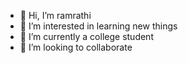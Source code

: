 - 👋 Hi, I’m ramrathi
- 👀 I’m interested in learning new things
- 🌱 I’m currently a college student
- 💞️ I’m looking to collaborate 
  

<!---
ramrathi114/ramrathi114 is a ✨ special ✨ repository because its `README.md` (this file) appears on your GitHub profile.
You can click the Preview link to take a look at your changes.
--->
